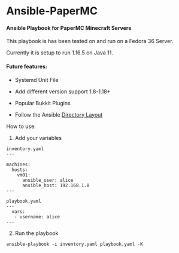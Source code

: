 # Ansible-PaperMC
<h4>Ansible Playbook for PaperMC Minecraft Servers</h4>

This playbook is has been tested on and run on a Fedora 36 Server.

Currently it is setup to run 1.16.5 on Java 11.

<h4>Future features:</h4>

- Systemd Unit File

- Add different version support 1.8-1.18+

- Popular Bukkit Plugins

- Follow the Ansible  <a href="https://docs.ansible.com/ansible/2.8/user_guide/playbooks_best_practices.html#directory-layout">Directory Layout</a> 

How to use:

1. Add your variables

```
inventory.yaml
---

machines:
  hosts:
    vm01:
      ansible_user: alice
      ansible_host: 192.168.1.8
---

playbook.yaml
---
  vars:
   - username: alice
---
```

2. Run the playbook

```
ansible-playbook -i inventory.yaml playbook.yaml -K
```
